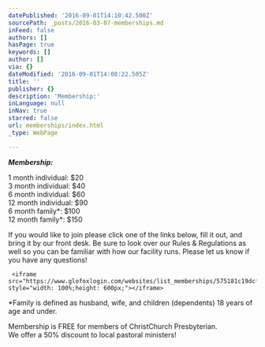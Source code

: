 ```yaml
---
datePublished: '2016-09-01T14:10:42.500Z'
sourcePath: _posts/2016-03-07-memberships.md
inFeed: false
authors: []
hasPage: true
keywords: []
author: []
via: {}
dateModified: '2016-09-01T14:08:22.505Z'
title: ''
publisher: {}
description: 'Membership:'
inLanguage: null
inNav: true
starred: false
url: memberships/index.html
_type: WebPage

---
```

_**Membership:**_

1 month individual: $20  
3 month individual: $40  
6 month individual: $60  
12 month individual: $90  
6 month family\*: $100  
12 month family\*: $150

If you would like to join please click one of the links below, fill it out, and bring it by our front desk. Be sure to look over our Rules & Regulations as well so you can be familiar with how our facility runs. Please let us know if you have any questions!

     <iframe src="https://www.glofoxlogin.com/websites/list_memberships/575181c19dcf4cf3508b456d" style="width: 100%;height: 600px;"></iframe> 
    

\*Family is defined as husband, wife, and children (dependents) 18 years of age and under.

Membership is FREE for members of ChristChurch Presbyterian.  
We offer a 50% discount to local pastoral ministers!